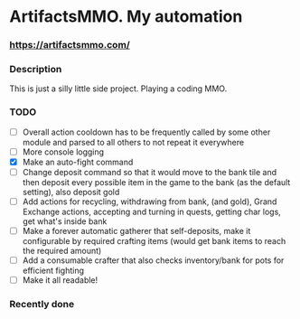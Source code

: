 # ArtifactsMMO. My automation
### https://artifactsmmo.com/

### Description
This is just a silly little side project. Playing a coding MMO.


### TODO
- [ ] Overall action cooldown has to be frequently called by some other module and parsed to all others to not repeat it everywhere
- [ ] More console logging
- [x] Make an auto-fight command
- [ ] Change deposit command so that it would move to the bank tile and then deposit every possible item in the game to the bank (as the default setting), also deposit gold
- [ ] Add actions for recycling, withdrawing from bank, (and gold), Grand Exchange actions, accepting and turning in quests, getting char logs, get what's inside bank
- [ ] Make a forever automatic gatherer that self-deposits, make it configurable by required crafting items (would get bank items to reach the required amount)
- [ ] Add a consumable crafter that also checks inventory/bank for pots for efficient fighting
- [ ] Make it all readable!

### Recently done
